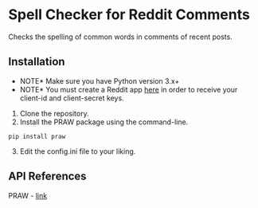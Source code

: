 # Spell Checker for Reddit Comments
Checks the spelling of common words in comments of recent posts.

## Installation
- NOTE* Make sure you have Python version 3.x+
- NOTE* You must create a Reddit app [here](https://www.reddit.com/prefs/apps/) in order to receive your client-id and client-secret keys.

1. Clone the repository.
2. Install the PRAW package using the command-line.
```
pip install praw
```
3. Edit the config.ini file to your liking.

## API References
PRAW - [link](https://github.com/praw-dev/praw)
